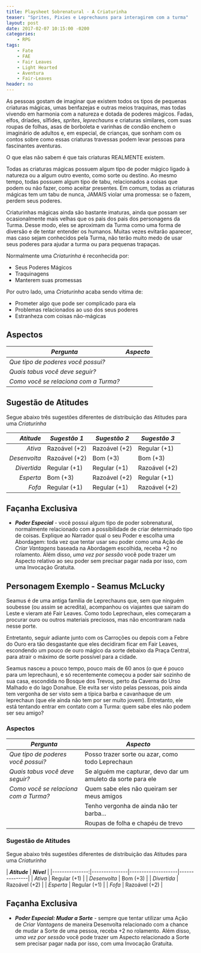 ```yaml
---
title: Playsheet Sobrenatural - A Criaturinha
teaser: "Sprites, Pixies e Leprechauns para interagirem com a turma"
layout: post
date: 2017-02-07 10:15:00 -0200
categories: 
    - RPG
tags:
    - Fate
    - FAE
    - Fair Leaves
    - Light Hearted
    - Aventura
    - Fair-Leaves
header: no
---
```


As pessoas gostam de imaginar que existem todos os tipos de pequenas criaturas mágicas, umas benfazejas e outras meios traquinas, mas todas vivendo em harmonia com a natureza e dotada de poderes mágicos. Fadas, elfos, dríades, sílfides, _sprites_, _leprechauns_ e criaturas similares, com suas roupas de folhas, asas de borboleta e varinhas de condão enchem o imaginário de adultos e, em especial, de crianças, que sonham com os contos sobre como essas criaturas travessas podem levar pessoas para fascinantes aventuras.

O que elas não sabem é que tais criaturas REALMENTE existem.

Todas as criaturas mágicas possuem algum tipo de poder mágico ligado à natureza ou a algum outro evento, como sorte ou destino. Ao mesmo tempo, todas possuem algum tipo de tabu, relacionados a coisas que podem ou não fazer, como aceitar presentes. Em comum, todas as criaturas mágicas tem um tabu de nunca, JAMAIS violar uma promessa: se o fazem, perdem seus poderes.

Criaturinhas mágicas ainda são bastante imaturas, ainda que possam ser ocasionalmente mais velhas que os pais dos pais dos personagens da Turma. Desse modo, eles se aproximam da Turma como uma forma de diversão e de tentar entender os humanos. Muitas vezes evitarão aparecer, mas caso sejam conhecidos pela Turma, não terão muito medo de usar seus poderes para ajudar a turma ou para pequenas trapaças.

Normalmente uma _Criaturinha_ é reconhecida por:

+ Seus Poderes Mágicos
+ Traquinagens
+ Manterem suas promessas

Por outro lado, uma _Criaturinha_ acaba sendo vítima de:

+ Prometer algo que pode ser complicado para ela
+ Problemas relacionados ao uso dos seus poderes
+ Estranheza com coisas não-mágicas

## Aspectos

| ***Pergunta***                               | ***Aspecto*** |
|----------------------------------------------|---------------|
| _Que tipo de poderes você possui?_           |               |
| _Quais tabus você deve seguir?_              |               |
| _Como você se relaciona com a Turma?_        |               | 


## Sugestão de Atitudes

Segue abaixo três sugestões diferentes de distribuição das Atitudes para uma _Criaturinha_
 
| ***Atitude***  | ***Sugestão 1***   | ***Sugestão 2***   | ***Sugestão 3***   |
|---------------:|--------------------|--------------------|--------------------|
| _Ativa_        | Razoável (+2)      | Razoável (+2)      | Regular (+1)       |
| _Desenvolta_   | Razoável (+2)      | Bom (+3)           | Bom (+3)           |
| _Divertida_    | Regular (+1)       | Regular (+1)       | Razoável (+2)      |
| _Esperta_      | Bom (+3)           | Razoável (+2)      | Regular (+1)       |
| _Fofa_         | Regular (+1)       | Regular (+1)       | Razoável (+2)      |

## Façanha Exclusiva

+ ***Poder Especial*** - você possui algum tipo de poder sobrenatural, normalmente relacionado com a possibilidade de criar determinado tipo de coisas. Explique ao Narrador qual o seu Poder e escolha uma Abordagem: toda vez que tentar usar seu poder como uma Ação de _Criar Vantagens_ baseada na Abordagem escolhida, receba +2 no rolamento. Além disso, _uma vez por sessão_ você pode trazer um Aspecto relativo ao seu poder sem precisar pagar nada por isso, com uma Invocação Gratuita.

## Personagem Exemplo - Seamus McLucky

Seamus é de uma antiga família de Leprechauns que, sem que ninguém soubesse (ou assim se acredita), acompanhou os viajantes que sairam do Leste e vieram até Fair Leaves. Como todo Leprechaun, eles começaram a procurar ouro ou outros materiais preciosos, mas não encontraram nada nesse porte.

Entretanto, seguir adiante junto com os Carroções ou depois com a Febre do Ouro era tão desgastante que eles decidiram ficar em Fair Leaves, escondendo um pouco de ouro mágico da sorte debaixo da Praça Central, para atrair o máximo de sorte possível para a cidade.

Seamus nasceu a pouco tempo, pouco mais de 60 anos (o que é pouco para um leprechaun), e só recentemente começou a poder sair sozinho de sua casa, escondida no Bosque dos Trevos, perto da Caverna do Urso Malhado e do lago Donahue. Ele evita ser visto pelas pessoas, pois ainda tem vergonha de ser visto sem a típica barba e cavanhaque de um leprechaun (que ele ainda não tem por ser muito jovem). Entretanto, ele está tentando entrar em contato com a Turma: quem sabe eles não podem ser seu amigo?

### Aspectos

| ***Pergunta***                               | ***Aspecto*** |
|----------------------------------------------|---------------|
| _Que tipo de poderes você possui?_           | Posso trazer sorte ou azar, como todo Leprechaun |
| _Quais tabus você deve seguir?_              | Se alguém me capturar, devo dar um amuleto da sorte para ele              |
| _Como você se relaciona com a Turma?_        | Quem sabe eles não queiram ser meus amigos               | 
| |  Tenho vergonha de ainda não ter barba... |
| | Roupas de folha e chapéu de trevo |

### Sugestão de Atitudes

Segue abaixo três sugestões diferentes de distribuição das Atitudes para uma _Criaturinha_
 
| ***Atitude***  | ***Nível***   |
|---------------:|---------------|--------------------|---------------|
| _Ativa_        | Regular (+1)  |
| _Desenvolta_   | Bom (+3)      |
| _Divertida_    | Razoável (+2) |
| _Esperta_      | Regular (+1)  |
| _Fofa_         | Razoável (+2) |

## Façanha Exclusiva

+ ***Poder Especial: Mudar a Sorte*** - sempre que tentar utilizar uma Ação de _Criar Vantagens_ de maneira Desenvolta relacionado com a chance de mudar a Sorte de uma pessoa, receba +2 no rolamento. Além disso, _uma vez por sessão_ você pode trazer um Aspecto relacionado a Sorte sem precisar pagar nada por isso, com uma Invocação Gratuita.



